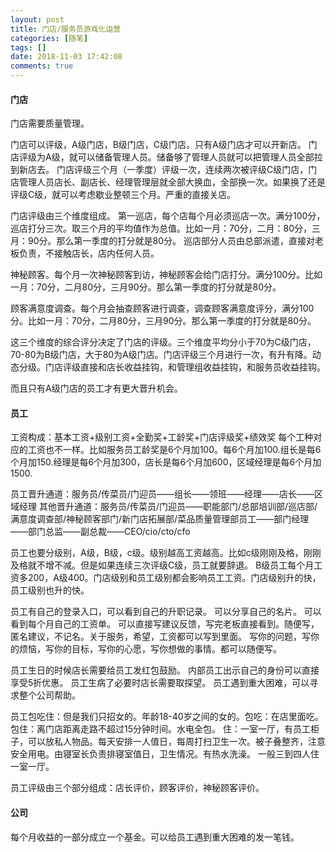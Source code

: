 ```yaml
---
layout: post
title: 门店/服务员游戏化运营
categories: [随笔]
tags: []
date: 2018-11-03 17:42:08
comments: true
---
```


#### 门店

门店需要质量管理。

门店可以评级，A级门店，B级门店，C级门店。只有A级门店才可以开新店。
门店评级为A级，就可以储备管理人员。储备够了管理人员就可以把管理人员全部拉到新店去。
门店评级三个月（一季度）评级一次，连续两次被评级C级门店，门店管理人员店长、副店长、经理管理层就全部大换血，全部换一次。如果换了还是评级C级，就可以考虑歇业整顿三个月。严重的直接关店。

门店评级由三个维度组成。
第一巡店，每个店每个月必须巡店一次。满分100分，巡店打分三次。取三个月的平均值作为总值。比如一月：70分，二月：80分，三月：90分。那么第一季度的打分就是80分。
巡店部分人员由总部派遣，直接对老板负责，不接触店长，店内任何人员。

神秘顾客。每个月一次神秘顾客到访，神秘顾客会给门店打分。满分100分。比如一月：70分，二月80分，三月90分。那么第一季度的打分就是80分。

顾客满意度调查。每个月会抽查顾客进行调查，调查顾客满意度评分，满分100分。比如一月：70分，二月80分，三月90分。那么第一季度的打分就是80分。

这三个维度的综合评分决定了门店的评级。三个维度平均分小于70为C级门店，70-80为B级门店，大于80为A级门店。门店评级三个月进行一次，有升有降。动态分级。门店评级直接和店长收益挂钩，和管理组收益挂钩，和服务员收益挂钩。

而且只有A级门店的员工才有更大晋升机会。

#### 员工


工资构成：基本工资+级别工资+全勤奖+工龄奖+门店评级奖+绩效奖
每个工种对应的工资也不一样。比如服务员工龄奖是6个月加100。每6个月加100.组长是每6个月加150.经理是每6个月加300，店长是每6个月加600，区域经理是每6个月加1500.

员工晋升通道：服务员/传菜员/门迎员——组长——领班——经理——店长——区域经理
其他晋升通道：服务员/传菜员/门迎员——职能部门/总部培训部/巡店部/满意度调查部/神秘顾客部门/新门店拓展部/菜品质量管理部员工——部门经理——部门总监——副总裁——CEO/cio/cto/cfo

员工也要分级别，A级，B级，c级。级别越高工资越高。比如c级刚刚及格，刚刚及格就不增不减。但是如果连续三次评级C级，员工就要辞退。
B级员工每个月工资多200，A级400。门店级别和员工级别都会影响员工工资。门店级别升的快，员工级别也升的快。

员工有自己的登录入口，可以看到自己的升职记录。
可以分享自己的名片。
可以看到每个月自己的工资单。
可以直接写建议反馈，写完老板直接看到。随便写，匿名建议，不记名。关于服务，希望，工资都可以写到里面。
写你的问题，写你的烦恼，写你的目标，写你的心愿，写你想做的事情。都可以随便写。

员工生日的时候店长需要给员工发红包鼓励。
内部员工出示自己的身份可以直接享受5折优惠。
员工生病了必要时店长需要取探望。
员工遇到重大困难，可以寻求整个公司帮助。

员工包吃住：但是我们只招女的。年龄18-40岁之间的女的。包吃：在店里面吃。包住：离门店距离走路不超过15分钟时间。水电全包。
住：一室一厅，有员工柜子，可以放私人物品。每天安排一人值日，每周打扫卫生一次。被子叠整齐，注意安全用电。由寝室长负责排寝室值日，卫生情况。有热水洗澡。
一般三到四人住一室一厅。

员工评级由三个部分组成：店长评价，顾客评价，神秘顾客评价。

#### 公司

每个月收益的一部分成立一个基金。可以给员工遇到重大困难的发一笔钱。







